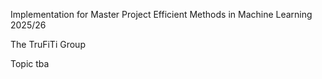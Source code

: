 Implementation for Master Project Efficient Methods in Machine Learning 2025/26

The TruFiTi Group

Topic tba
